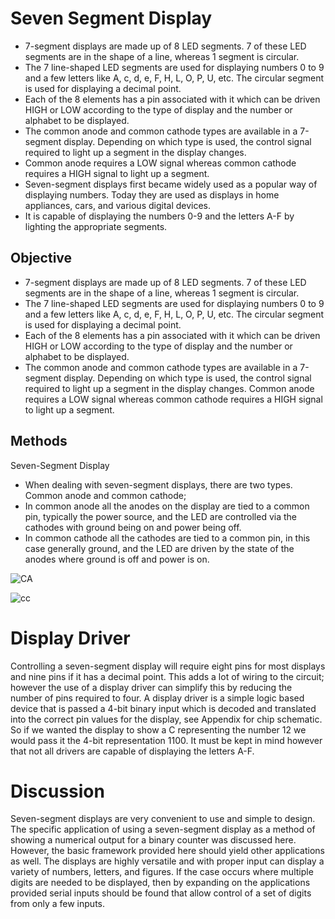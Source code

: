 # Seven Segment Display

- 7-segment displays are made up of 8 LED segments. 7 of these LED segments are in the shape of a line, whereas 1 segment is circular.
- The 7 line-shaped LED segments are used for displaying numbers 0 to 9 and a few letters like A, c, d, e, F, H, L, O, P, U, etc. The circular segment is used for         displaying a decimal point.
- Each of the 8 elements has a pin associated with it which can be driven HIGH or LOW according to the type of display and the number or alphabet to be displayed.
- The common anode and common cathode types are available in a 7-segment display. Depending on which type is used, the control signal required to light up a segment in     the display changes. 
- Common anode requires a LOW signal whereas common cathode requires a HIGH signal to light up a segment.
- Seven-segment displays first became widely used as a popular way of displaying numbers. Today they are used as displays in home appliances, cars, and various digital     devices.
- It is capable of displaying the numbers 0-9 and the letters A-F by lighting the appropriate segments.

## Objective
 - 7-segment displays are made up of 8 LED segments. 7 of these LED segments are in the shape of a line, whereas 1 segment is circular.
 - The 7 line-shaped LED segments are used for displaying numbers 0 to 9 and a few letters like A, c, d, e, F, H, L, O, P, U, etc. The circular      segment is used for displaying a decimal point.
 - Each of the 8 elements has a pin associated with it which can be driven HIGH or LOW according to the type of display and the number or alphabet    to be displayed.
 - The common anode and common cathode types are available in a 7-segment display. Depending on which type is used, the control signal required to    light up a segment in    the display changes. Common anode requires a LOW signal whereas common cathode requires a HIGH signal to light up a      segment.

## Methods
  Seven-Segment Display
  - When dealing with seven-segment displays, there are two types. Common anode and common cathode; 
  - In common anode all the anodes on the display are tied to a common pin, typically the power source, and the LED are controlled via the             cathodes with ground being on     and power being off.
  - In common cathode all the cathodes are tied to a common pin, in this case generally ground, and the LED are driven by the state of the anodes      where ground is off and power is on. 
 
  ![CA](https://user-images.githubusercontent.com/101447131/164504368-8bb93fef-9ec7-4203-8eec-278a26a337a0.jpg)

  ![cc](https://user-images.githubusercontent.com/101447131/164504410-fc7b9787-7796-4bc6-badd-188e545654c5.jpg)
  
  # Display Driver
  Controlling a seven-segment display will require eight pins for most displays and nine pins if it has a decimal point. This adds a lot of wiring to the circuit;       however the use of a display driver can simplify this by reducing the number of pins required to four. A display driver is a simple logic based device that is passed   a 4-bit binary input which is decoded and translated into the correct pin values for the display, see Appendix for chip schematic. So if we wanted the display
  to show a C representing the number 12 we would pass it the 4-bit representation 1100. It must be kept in mind however that not all drivers are capable of displaying   the letters A-F. 
  
 # Discussion
  Seven-segment displays are very convenient to use and simple to design. The specific application of using a seven-segment display as a method of showing a numerical   output for a binary counter was discussed here. However, the basic framework provided here should yield other applications as well. The displays are highly versatile   and with proper input can display a variety of numbers, letters, and figures. If the case occurs where multiple digits are needed to be displayed, then by expanding   on the applications provided serial inputs should be found that allow control of a set of digits from only a few inputs. 
